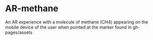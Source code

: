 # AR-methane

An AR experience with a molecule of methane (CH4) appearing on the mobile device of the user when pointed at the marker found in gh-pages/assets
